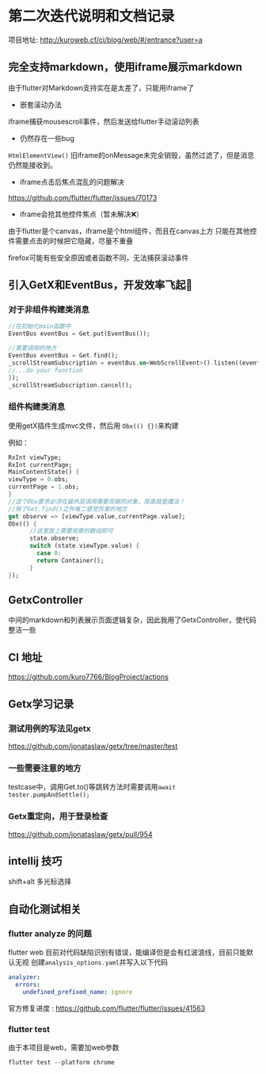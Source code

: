 # 第二次迭代说明和文档记录
项目地址: http://kuroweb.cf/ci/blog/web/#/entrance?user=a

## 完全支持markdown，使用iframe展示markdown
由于flutter对Markdown支持实在是太差了，只能用iframe了

* 嵌套滚动办法

iframe捕获mousescroll事件，然后发送给flutter手动滚动列表
* 仍然存在一些bug

```HtmlElementView()``` 
旧iframe的onMessage未完全销毁，虽然过滤了，但是消息仍然能接收到。

* iframe点击后焦点混乱的问题解决

https://github.com/flutter/flutter/issues/70173

* iframe会抢其他控件焦点（暂未解决❌）

由于flutter是个canvas，iframe是个html组件，而且在canvas上方
只能在其他控件需要点击的时候把它隐藏，尽量不重叠

firefox可能有些安全原因或者函数不同，无法捕获滚动事件
## 引入GetX和EventBus，开发效率飞起🚀
### 对于非组件构建类消息
```dart
//在初始化main函数中
EventBus eventBus = Get.put(EventBus());

//需要调用的地方
EventBus eventBus = Get.find();
_scrollStreamSubscription = eventBus.on<WebScrollEvent>().listen((event) {
//...do your function
});
_scrollStreamSubscription.cancel();
```
### 组件构建类消息
使用getX插件生成mvc文件，然后用
```Obx(() {})```来构建

例如：

```dart
RxInt viewType;
RxInt currentPage;
MainContentState() {
viewType = 0.obs;
currentPage = 1.obs;
}
//这个Obx要求必须在最外层调用需要观察的对象，简直就是魔法！
//除了Get.find()之外唯二感觉厉害的地方
get observe => [viewType.value,currentPage.value];
Obx(() {
      //这里放上需要观察的数组即可
      state.observe;
      switch (state.viewType.value) {
        case 0:
        return Container();      
      }
});
```

## GetxController
中间的markdown和列表展示页面逻辑复杂，因此我用了GetxController，使代码整洁一些


## CI 地址
https://github.com/kuro7766/BlogProject/actions
## Getx学习记录
### 测试用例的写法见getx
https://github.com/jonataslaw/getx/tree/master/test

### 一些需要注意的地方
testcase中，调用Get.to()等跳转方法时需要调用```await tester.pumpAndSettle();```
### Getx重定向，用于登录检查
https://github.com/jonataslaw/getx/pull/954

## intellij 技巧
shift+alt 多光标选择
## 自动化测试相关
### flutter analyze 的问题
flutter web 目前对代码缺陷识别有错误，能编译但是会有红波浪线，目前只能默认无视
创建```analysis_options.yaml```并写入以下代码
```yaml
analyzer:
  errors:
    undefined_prefixed_name: ignore
```
官方修复进度 : https://github.com/flutter/flutter/issues/41563
### flutter test
由于本项目是web，需要加web参数

```flutter test --platform chrome```